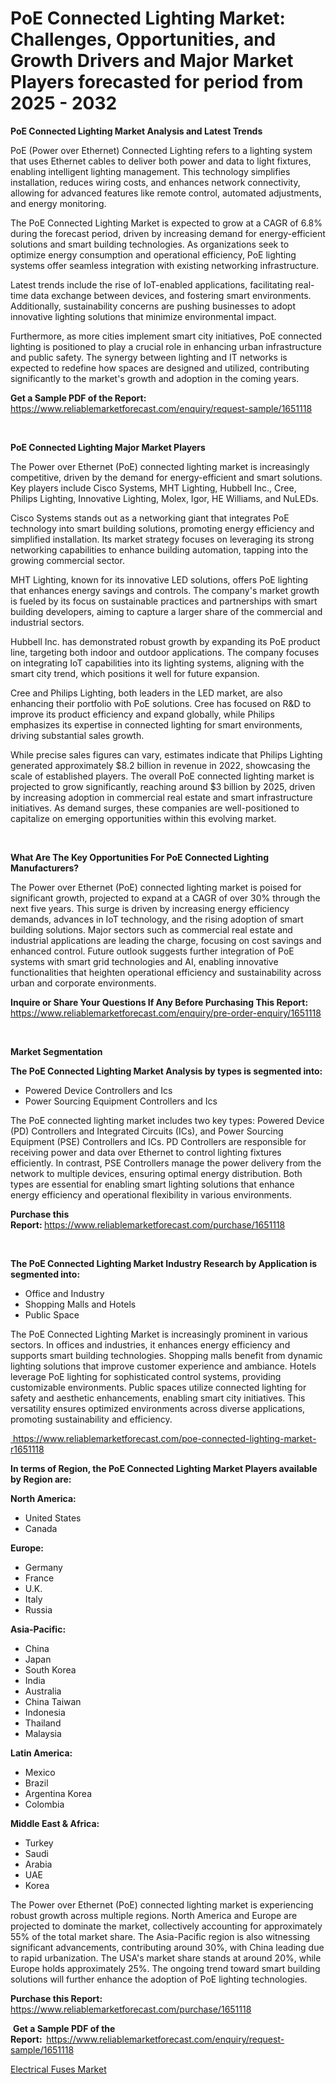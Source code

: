 <p><h1>PoE Connected Lighting Market: Challenges, Opportunities, and Growth Drivers and Major Market Players forecasted for period from 2025 - 2032</h1></p><p><strong>PoE Connected Lighting Market Analysis and Latest Trends</strong></p>
<p><p>PoE (Power over Ethernet) Connected Lighting refers to a lighting system that uses Ethernet cables to deliver both power and data to light fixtures, enabling intelligent lighting management. This technology simplifies installation, reduces wiring costs, and enhances network connectivity, allowing for advanced features like remote control, automated adjustments, and energy monitoring.</p><p>The PoE Connected Lighting Market is expected to grow at a CAGR of 6.8% during the forecast period, driven by increasing demand for energy-efficient solutions and smart building technologies. As organizations seek to optimize energy consumption and operational efficiency, PoE lighting systems offer seamless integration with existing networking infrastructure. </p><p>Latest trends include the rise of IoT-enabled applications, facilitating real-time data exchange between devices, and fostering smart environments. Additionally, sustainability concerns are pushing businesses to adopt innovative lighting solutions that minimize environmental impact. </p><p>Furthermore, as more cities implement smart city initiatives, PoE connected lighting is positioned to play a crucial role in enhancing urban infrastructure and public safety. The synergy between lighting and IT networks is expected to redefine how spaces are designed and utilized, contributing significantly to the market's growth and adoption in the coming years.</p></p>
<p><strong>Get a Sample PDF of the Report:&nbsp;</strong> <a href="https://www.reliablemarketforecast.com/enquiry/request-sample/1651118?utm_campaign=3225&utm_medium=2&utm_source=Github&utm_content=ia&utm_term=07042025&utm_id=poe-connected-lighting">https://www.reliablemarketforecast.com/enquiry/request-sample/1651118</a></p>
<p>&nbsp;</p>
<p><strong>PoE Connected Lighting Major Market Players</strong></p>
<p><p>The Power over Ethernet (PoE) connected lighting market is increasingly competitive, driven by the demand for energy-efficient and smart solutions. Key players include Cisco Systems, MHT Lighting, Hubbell Inc., Cree, Philips Lighting, Innovative Lighting, Molex, Igor, HE Williams, and NuLEDs. </p><p>Cisco Systems stands out as a networking giant that integrates PoE technology into smart building solutions, promoting energy efficiency and simplified installation. Its market strategy focuses on leveraging its strong networking capabilities to enhance building automation, tapping into the growing commercial sector.</p><p>MHT Lighting, known for its innovative LED solutions, offers PoE lighting that enhances energy savings and controls. The company's market growth is fueled by its focus on sustainable practices and partnerships with smart building developers, aiming to capture a larger share of the commercial and industrial sectors.</p><p>Hubbell Inc. has demonstrated robust growth by expanding its PoE product line, targeting both indoor and outdoor applications. The company focuses on integrating IoT capabilities into its lighting systems, aligning with the smart city trend, which positions it well for future expansion.</p><p>Cree and Philips Lighting, both leaders in the LED market, are also enhancing their portfolio with PoE solutions. Cree has focused on R&D to improve its product efficiency and expand globally, while Philips emphasizes its expertise in connected lighting for smart environments, driving substantial sales growth.</p><p>While precise sales figures can vary, estimates indicate that Philips Lighting generated approximately $8.2 billion in revenue in 2022, showcasing the scale of established players. The overall PoE connected lighting market is projected to grow significantly, reaching around $3 billion by 2025, driven by increasing adoption in commercial real estate and smart infrastructure initiatives. As demand surges, these companies are well-positioned to capitalize on emerging opportunities within this evolving market.</p></p>
<p>&nbsp;</p>
<p><strong>What Are The Key Opportunities For PoE Connected Lighting Manufacturers?</strong></p>
<p><p>The Power over Ethernet (PoE) connected lighting market is poised for significant growth, projected to expand at a CAGR of over 30% through the next five years. This surge is driven by increasing energy efficiency demands, advances in IoT technology, and the rising adoption of smart building solutions. Major sectors such as commercial real estate and industrial applications are leading the charge, focusing on cost savings and enhanced control. Future outlook suggests further integration of PoE systems with smart grid technologies and AI, enabling innovative functionalities that heighten operational efficiency and sustainability across urban and corporate environments.</p></p>
<p><strong>Inquire or Share Your Questions If Any Before Purchasing This Report:</strong> <a href="https://www.reliablemarketforecast.com/enquiry/pre-order-enquiry/1651118?utm_campaign=3225&utm_medium=2&utm_source=Github&utm_content=ia&utm_term=07042025&utm_id=poe-connected-lighting">https://www.reliablemarketforecast.com/enquiry/pre-order-enquiry/1651118</a></p>
<p>&nbsp;</p>
<p><strong>Market Segmentation</strong></p>
<p><strong>The PoE Connected Lighting Market Analysis by types is segmented into:</strong></p>
<p><ul><li>Powered Device Controllers and Ics</li><li>Power Sourcing Equipment Controllers and Ics</li></ul></p>
<p><p>The PoE connected lighting market includes two key types: Powered Device (PD) Controllers and Integrated Circuits (ICs), and Power Sourcing Equipment (PSE) Controllers and ICs. PD Controllers are responsible for receiving power and data over Ethernet to control lighting fixtures efficiently. In contrast, PSE Controllers manage the power delivery from the network to multiple devices, ensuring optimal energy distribution. Both types are essential for enabling smart lighting solutions that enhance energy efficiency and operational flexibility in various environments.</p></p>
<p><strong>Purchase this Report:&nbsp;</strong><a href="https://www.reliablemarketforecast.com/purchase/1651118?utm_campaign=3225&utm_medium=2&utm_source=Github&utm_content=ia&utm_term=07042025&utm_id=poe-connected-lighting">https://www.reliablemarketforecast.com/purchase/1651118</a></p>
<p>&nbsp;</p>
<p><strong>The PoE Connected Lighting Market Industry Research by Application is segmented into:</strong></p>
<p><ul><li>Office and Industry</li><li>Shopping Malls and Hotels</li><li>Public Space</li></ul></p>
<p><p>The PoE Connected Lighting Market is increasingly prominent in various sectors. In offices and industries, it enhances energy efficiency and supports smart building technologies. Shopping malls benefit from dynamic lighting solutions that improve customer experience and ambiance. Hotels leverage PoE lighting for sophisticated control systems, providing customizable environments. Public spaces utilize connected lighting for safety and aesthetic enhancements, enabling smart city initiatives. This versatility ensures optimized environments across diverse applications, promoting sustainability and efficiency.</p></p>
<p><a href="https://www.reliablemarketforecast.com/poe-connected-lighting-market-r1651118?utm_campaign=3225&utm_medium=2&utm_source=Github&utm_content=ia&utm_term=07042025&utm_id=poe-connected-lighting">&nbsp;https://www.reliablemarketforecast.com/poe-connected-lighting-market-r1651118</a></p>
<p><strong>In terms of Region, the PoE Connected Lighting Market Players available by Region are:</strong></p>
<p>
    <p> <strong> North America: </strong>
        <ul>
            <li>United States</li>
            <li>Canada</li>
        </ul>
        </p> 
    <p> <strong> Europe: </strong>
        <ul>
            <li>Germany</li>
            <li>France</li>
            <li>U.K.</li>
            <li>Italy</li>
            <li>Russia</li>
        </ul>
        </p> 
    <p> <strong> Asia-Pacific: </strong>
        <ul>
            <li>China</li>
            <li>Japan</li>
            <li>South Korea</li>
            <li>India</li>
            <li>Australia</li>
            <li>China Taiwan</li>
            <li>Indonesia</li>
            <li>Thailand</li>
            <li>Malaysia</li>
        </ul>
        </p> 
    <p> <strong> Latin America: </strong>
        <ul>
            <li>Mexico</li>
            <li>Brazil</li>
            <li>Argentina Korea</li>
            <li>Colombia</li>
        </ul>
        </p> 
    <p> <strong> Middle East & Africa: </strong>
        <ul>
            <li>Turkey</li>
            <li>Saudi</li>
            <li>Arabia</li>
            <li>UAE</li>
            <li>Korea</li>
        </ul>
    </p>
    </p>
<p><p>The Power over Ethernet (PoE) connected lighting market is experiencing robust growth across multiple regions. North America and Europe are projected to dominate the market, collectively accounting for approximately 55% of the total market share. The Asia-Pacific region is also witnessing significant advancements, contributing around 30%, with China leading due to rapid urbanization. The USA's market share stands at around 20%, while Europe holds approximately 25%. The ongoing trend toward smart building solutions will further enhance the adoption of PoE lighting technologies.</p></p>
<p><strong>Purchase this Report: </strong><a href="https://www.reliablemarketforecast.com/purchase/1651118?utm_campaign=3225&utm_medium=2&utm_source=Github&utm_content=ia&utm_term=07042025&utm_id=poe-connected-lighting">https://www.reliablemarketforecast.com/purchase/1651118</a></p>
<p>&nbsp;<strong>Get a Sample PDF of the Report:&nbsp;&nbsp;</strong><a href="https://www.reliablemarketforecast.com/enquiry/request-sample/1651118?utm_campaign=3225&utm_medium=2&utm_source=Github&utm_content=ia&utm_term=07042025&utm_id=poe-connected-lighting">https://www.reliablemarketforecast.com/enquiry/request-sample/1651118</a></p>
<p><strong></strong></p>
<p><p><a href="https://github.com/usraceby/Market-Research-Report-List-1/blob/main/electrical-fuses-market.md?utm_campaign=3225&utm_medium=2&utm_source=Github&utm_content=ia&utm_term=07042025&utm_id=poe-connected-lighting">Electrical Fuses Market</a></p></p>